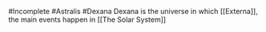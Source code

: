 #Incomplete #Astralis #Dexana
Dexana is the universe in which [[Externa]], the main events happen in [[The Solar System]]